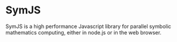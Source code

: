SymJS
=====

SymJS is a high performance Javascript library for parallel symbolic mathematics computing, either in node.js or in the web browser.
